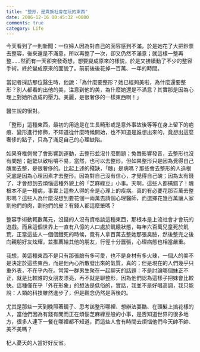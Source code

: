 ```yaml
---
title: "整形，是貴族社會在玩的東西"
date: 2006-12-16 00:45:32 +0800
comments: true
category: Life
---
```


今天看到了一則新聞：一位婦人因為對自己的面容感到不滿，於是她花了大把鈔票去整容，後來還是不滿意，所以再整了一次，卻又仍然不滿意；就這樣一整再整......然而有一天卻突發奇想，想要變成原來的樣貌，於是又接續動了不少的整容手術。終於變成原來的面貌了。前前後後花掉一百萬、一年的時間。<br /><br />當記者採訪那位醫生時，他說：「為什麼要整形？她已經夠美啦，為什麼還要整形？別人都看的出他的美，注意到他的美，為什麼她還是不滿意？其實那是因為心理上對她所造成的壓力。美麗，是很奢侈的一樣東西啊！」<br /><br />醫生說的很對。<br /><br />「整形」這種東西，最初的用途是在生長畸形或是意外事故後等等在身上留下的疤痕、變形進行修飾，不知道從什麼時候開始，也不知道是誰想出來的，竟想出這麼奢侈的點子，只為了滿足自己的心理缺陷。<br /><br />如果脊椎側彎了會影響到運動，去整形並沒什麼問題；兔唇影響發音，去整形也沒有問題；齟齬以致咀嚼不易，當然，也可以去整形。但如果整形只是因為覺得自己醜而去整，是很奢侈的。比起上述的殘缺，「醜」是病嗎？那些會去整形的人追根究底是因為心理因素才去整形。因為對自己沒有信心，才覺得自己醜；因為太有錢了，才會想到去煩惱這種外貌上的「芝麻綠豆」小事。天啊，這些人都搞錯了！醜根本不是一種病，事實上這些人得的全是心理上的疾病。真的有必要花那百萬去整形嗎？這些人為什麼沒想到要花個一兩萬去請個心理醫師，而選擇花幾百萬讓人家割他們的肉，劃他們的皮？有錢人都這麼笨嗎？<br /><br />整容手術動輒數萬元，沒錢的人沒有資格談這種東西，那根本是上流社會才會玩的遊戲。而且這個世界上一直有八億的人口處於飢餓狀態，每年六百萬兒童死於飢荒，正當這些人一個個餓死的時候，竟有人拿百萬去整她那張臭臉，然後整完之後向親朋好友炫耀，並推薦給其他的朋友，行徑十分囂張，心理病態也相當嚴重。<br /><br />我想，美這種東西不是只有那張臉有多可愛，也不是身材有多火辣，一個人的美不是決定於這些東西，而是他內心所散發出來的氣質，真的；但是現在的人們幾乎只重外表，不在乎內在。常常一群男生聚在一起聊天的話題：不是討論哪個妹正不正，就是比較誰的女朋友漂亮，再不就是聊整形，因為他們認為這樣子把妹會比較快。這種僅在乎「外在形象」的想法是低俗的，實話，我並不是好唱高調，我只能說：人類的科技雖然進步了，但是觀念仍然是落後的。<br /><br />尤其是那些一天到晚照著鏡子、思考該整形哪裡、想辦法耍酷、在頭髮上搞花樣的人，當他們因為有錢有閒而正在煩惱芝麻綠豆般的小事，是否知道世界的很多地方，很多人連下一餐在哪裡都不知道，而這些人會有時間去煩惱他們今天帥不帥、美不美嗎？<br /><br />杞人憂天的人當好好反省。<br />
